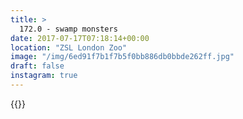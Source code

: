 ```yaml
---
title: >
  172.0 - swamp monsters
date: 2017-07-17T07:18:14+00:00
location: "ZSL London Zoo"
image: "/img/6ed91f7b1f7b5f0bb886db0bbde262ff.jpg"
draft: false
instagram: true
---
```


{{<photo src="/img/6ed91f7b1f7b5f0bb886db0bbde262ff.jpg">}}
